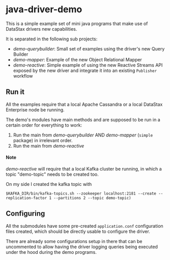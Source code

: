 # java-driver-demo

This is a simple example set of mini java programs that make use of DataStax drivers new capabilities.

It is separated in the following sub projects:

- _demo-querybuilder_: Small set of examples using the driver's new Query Builder
- _demo-mapper_: Example of the new Object Relational Mapper
- _demo-reactive_: Simple example of using the new Reactive Streams API exposed by the new driver and integrate it into an existing `Publisher` workflow

## Run it

All the examples require that a local Apache Cassandra or a local DataStax Enterprise node be running.

The demo's modules have main methods and are supposed to be run in a certain order for everything to work:

1. Run the main from _demo-querybuilder_ AND _demo-mapper_ (`simple` package) in irrelevant order.
2. Run the main from _demo-reactive_

#### Note

_demo-reactive_ will require that a local Kafka cluster be running, in which a topic "demo-topic" needs to be created too. 

On my side I created the kafka topic with 

```
$KAFKA_DIR/bin/kafka-topics.sh --zookeeper localhost:2181 --create --replication-factor 1 --partitions 2 --topic demo-topic)
```

## Configuring

All the submodules have some pre-created `application.conf` configuration files created, which should be directly usable to configure the driver.

There are already some configurations setup in there that can be uncommented to allow having the driver logging queries being executed under the hood during the demo programs.